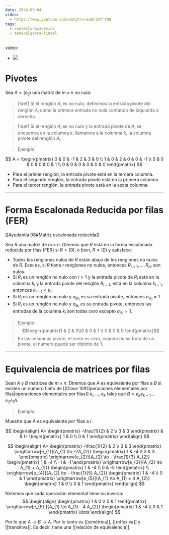 ```yaml
---
date: 2024-09-04
video:
  - https://www.youtube.com/watch?v=2uUnlDYrfO0
tags:
  - contexto/academico
  - tema/algebra-lineal
---
```


video:
  - ![](https://www.youtube.com/watch?v=2uUnlDYrfO0)

# Pivotes 


Sea $A = (a_{ij})$ una matriz de $m \times n$ no nula:

>[!def]
>Si el renglón $A_{i}$ es no nulo, definimos la entrada pivote del renglón $A_{i}$ como la primera entrada no nula contando de izquierda a derecha.

>[!def]
>Si el renglón $A_{i}$ es no nulo y la entrada pivote de $A_{i}$ se encuentra en la columna $k$, llamamos a la columna $k$, la columna pivote del renglón $A_{i}$.



> Ejemplo:

$$
A = \begin{pmatrix}
0 & 0 & -1 & 2 & 3 & 0 \\
1 & 0 & 2 & 0 & 0 & -1 \\
0 & 0 & 0 & 0 & 0 & 1 \\
0 & 0 & 0 & 0 & 0 & 0
\end{pmatrix}
$$

- Para el primer renglón, la entrada pivote está en la tercera columna.
- Para el segundo renglón, la entrada pivote está en la primera columna. 
- Para el tercer renglón, la entrada pivote está en la sexta columna.

---

# Forma Escalonada Reducida por filas (FER)
[[Ayudantía 08#Matriz escalonada reducida]]

Sea $R$ una matriz de $m \times n$. Diremos que $R$ está en la forma escalonada reducida por filas (FER) si $R = (0)$, o bien, $R \neq (0)$ y satisface:
- Todos los renglones nulos de $R$ están abajo de los renglones no nulos de $R$. Esto es, si $R$ tiene $r$ renglones no nulos, entonces $R_{r+1}, \dots, R_{m}$ son nulos. 
- Si $R_{i}$ es un renglón no nulo con $i > 1$ y la entrada pivote de $R_{i}$ está en la columna $k_{i}$ y la entrada pivote del renglón $R_{i-1}$, está en la columna $k_{i-1}$, entonces $k_{i-1} < k_{i}$. 
- Si $R_{i}$ es un renglón no nulo y $a_{ik_{1}}$ es su entrada pivote, entonces $a_{ik_{i}} = 1$ 
- Si $R_{i}$ es un renglón no nulo y $a_{ik_{i}}$ es su entrada pivote, entonces las entradas de la columna $k_{i}$ son todas cero excepto $a_{ik_{i}}=1$.

 > Ejemplo:
 > $$\begin{pmatrix}1 & 2 & 0\\0 & 0 & 1 \\ 0 & 0 & 0 \end{pmatrix}$$
 > En las columnas pivote, el resto es cero, cuando no se trata de un pivote, el número puede ser distinto de $1$.
 
 ---
# Equivalencia de matrices por filas


Sean $A$ y $B$ matrices de $m \times n$. Diremos que $A$ es equivalente por filas a $B$ si existen un número finito de [[Clase 10#Operaciones elementales por filas|operaciones elementales por filas]] $e_{i}, \dots , e_{k}$ tales que $B = e_{k}e_{k-1} \dots e_{2}e_{1}A$. 

> Ejemplo:

Muestra que $A$ es equivalente por filas a $I$.

$$
\begin{align}
A= \begin{pmatrix}
-\frac{1}{2} & 2  \\
3 & 3
\end{pmatrix} & &
I= \begin{pmatrix}
1 & 0  \\
0 & 1
\end{pmatrix}
\end{align}
$$

$$
\begin{align}
A= \begin{pmatrix}
-\frac{1}{2} & 2  \\
3 & 3
\end{pmatrix} 
\xrightarrow[e_{1}]{A_{1} \to -2A_{2}} 
\begin{pmatrix}
1 & -4  \\
3 & 3
\end{pmatrix}
\xrightarrow[e_{2}]{A_{2} \to - \frac{1}{3} A_{2}} 
\begin{pmatrix}
1 & -4  \\
-1 & -1
\end{pmatrix} 
\xrightarrow[e_{3}]{A_{2} \to A_{1} + A_{2}} 
\begin{pmatrix}
1 & -4  \\
0 & -5
\end{pmatrix} \\
\xrightarrow[e_{4}]{A_{2} \to - \frac{1}{5} A_{2}} 
\begin{pmatrix}
1 & -4  \\
0 & 1
\end{pmatrix} 
\xrightarrow[e_{5}]{A_{1} \to A_{1} + 4 A_{2}} 
\begin{pmatrix}
1 & 0  \\
0 & 1
\end{pmatrix}
\end{align}
$$

Notemos que cada operación elemental tiene su inversa:
$$
\begin{align}
\begin{pmatrix}
1 & 0 \\
0 & 1
\end{pmatrix} \xrightarrow[e_{5}']{A_{1} \to A_{1} - 4 A_{2}}
\begin{pmatrix}
1 & -4 \\
0 & 1
\end{pmatrix} \dots
\end{align}
$$

Por lo que $A \to B \to A$. Por lo tanto es [[simétrica]], [[reflexiva]] y [[transitiva]]. Es decir, tiene una [[relación de equivalencia]]. 

